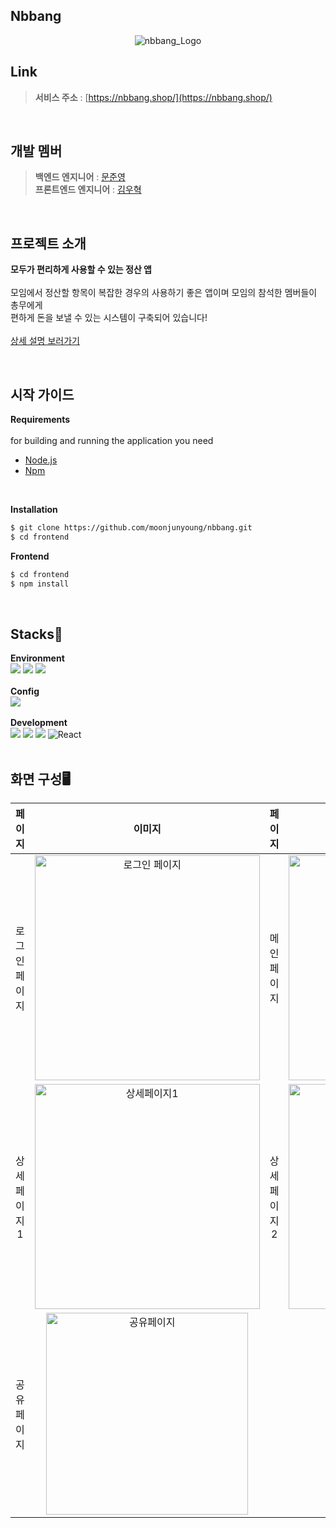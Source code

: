 ## Nbbang 

<p align="center">
  <img src="https://github.com/moonjunyoung/nbbang/assets/117567934/33e361d7-466a-4142-b98d-011f225e2083" alt="nbbang_Logo">
</p>

  
## Link
  
> __서비스 주소__ : [https://nbbang.shop/](https://nbbang.shop/)

<br/>

## 개발 멤버

> __백엔드 엔지니어__ : [문준영](https://github.com/moonjunyoung)<br/>
> __프론트엔드 엔지니어__ : [김우혁](https://github.com/WooHyucks)

<br/>

## 프로젝트 소개

**모두가 편리하게 사용할 수 있는 정산 앱**
<br/>
<br/>
  모임에서 정산할 항목이 복잡한 경우의 사용하기 좋은 앱이며 모임의 참석한 멤버들이 총무에게 <br/>
  편하게 돈을 보낼 수 있는 시스템이 구축되어 있습니다!
<br/>
<br/>
[상세 설명 보러가기](https://github.com/moonjunyoung/nbbang/blob/master/README.md)


<br/>

## 시작 가이드

**Requirements**
<br/>
<br/>
for building and running the application you need
 - [Node.js](https://nodejs.org/en)
 - [Npm](https://www.npmjs.com/)
<br/>

**Installation**
<br/>
```bash
$ git clone https://github.com/moonjunyoung/nbbang.git
$ cd frontend
```

**Frontend**
<br/>
```bash
$ cd frontend
$ npm install
```


<br/>

## Stacks🚀

**Environment**
<br/>
<img src="https://img.shields.io/badge/visualstudiocode-007ACC?style=for-the-badge&logo=visualstudiocode&logoColor=white">
<img src="https://img.shields.io/badge/github-181717?style=for-the-badge&logo=github&logoColor=white">
<img src="https://img.shields.io/badge/git-F05032?style=for-the-badge&logo=git&logoColor=white">
<br/>
<br/>
**Config**
<br/>
<img src="https://img.shields.io/badge/npm-CB3837?style=for-the-badge&logo=npm&logoColor=white">
<br/>
<br/>
**Development**
<br/>
<img src="https://img.shields.io/badge/javascript-F7DF1E?style=for-the-badge&logo=javascript&logoColor=black">
<img src="https://img.shields.io/badge/html5-E34F26?style=for-the-badge&logo=html5&logoColor=white">
<img src="https://img.shields.io/badge/css-1572B6?style=for-the-badge&logo=css3&logoColor=white">
![React](https://img.shields.io/badge/react-444444?style=for-the-badge&logo=react)
<br/>
<br/>

## 화면 구성🖥️
| 페이지         | 이미지                                                                                                              | 페이지         | 이미지                                                                                                              |
|:--------------:|:-------------------------------------------------------------------------------------------------------------------:|:--------------:|:-------------------------------------------------------------------------------------------------------------------:|
| 로그인 페이지 | <img width="360" alt="로그인 페이지" src="https://github.com/moonjunyoung/nbbang/assets/117567934/80d6a0b9-7326-4da9-a1a9-726f17871131">    | 메인 페이지   | <img width="360" alt="메인페이지" src="https://github.com/moonjunyoung/nbbang/assets/117567934/480422cd-1e41-4ed3-b53f-8054139275d6">        |
|<div style="text-align:center">상세 페이지1</div>| <img width="360" alt="상세페이지1" src="https://github.com/moonjunyoung/nbbang/assets/117567934/7270b180-e4bd-45a4-8aec-5733c6aec121"> | 상세 페이지2  | <img width="360" alt="상세페이지2" src="https://github.com/moonjunyoung/nbbang/assets/117567934/21cb2e8e-adc2-4820-8999-25fca1261bf5">       |
| 공유페이지    | <img width="323" alt="공유페이지" src="https://github.com/moonjunyoung/nbbang/assets/117567934/0114ebbc-844a-4b3e-9485-5c86f292295c">         |               |                                                                                                                     |




